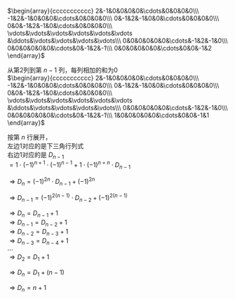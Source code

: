  $\begin{array}{ccccccccccc}  
2&-1&0&0&0&0&\cdots&0&0&0&0\\\   
-1&2&-1&0&0&0&\cdots&0&0&0&0\\\   
0&-1&2&-1&0&0&\cdots&0&0&0&0\\\   
0&0&-1&2&-1&0&\cdots&0&0&0&0\\\   
\vdots&\vdots&\vdots&\vdots&\vdots&\vdots  
&\ddots&\vdots&\vdots&\vdots&\vdots\\\   
0&0&0&0&0&0&\cdots&-1&2&-1&0\\\   
0&0&0&0&0&0&\cdots&0&-1&2&-1\\\   
0&0&0&0&0&0&\cdots&0&0&-1&2  
\end{array}$   
  
从第2列到第 $n-1$ 列，每列相加的和为0  
 $\begin{array}{ccccccccccc}  
2&-1&0&0&0&0&\cdots&0&0&0&0\\\   
-1&2&-1&0&0&0&\cdots&0&0&0&0\\\   
0&-1&2&-1&0&0&\cdots&0&0&0&0\\\   
0&0&-1&2&-1&0&\cdots&0&0&0&0\\\   
\vdots&\vdots&\vdots&\vdots&\vdots&\vdots  
&\ddots&\vdots&\vdots&\vdots&\vdots\\\   
0&0&0&0&0&0&\cdots&-1&2&-1&0\\\   
0&0&0&0&0&0&\cdots&0&-1&2&-1\\\   
1&0&0&0&0&0&\cdots&0&0&-1&1  
\end{array}$   
  
按第 $n$ 行展开，  
左边1对应的是下三角行列式  
右边1对应的是 $D_{n-1}$   
 $=1\cdot(-1)^{n+1}\cdot(-1)^{n-1}  
+1\cdot(-1)^{n+n}\cdot D_{n-1}$   
  
 $\Rightarrow   
D_n=(-1)^{2n}\cdot D_{n-1}+(-1)^{2n}$   
  
 $\Rightarrow D_{n-1}  
=(-1)^{2(n-1)}\cdot D_{n-2}+(-1)^{2(n-1)}$   
  
 $\Rightarrow D_{n}=D_{n-1}+1$   
 $\Rightarrow D_{n-1}=D_{n-2}+1$   
 $\Rightarrow D_{n-2}=D_{n-3}+1$   
 $\Rightarrow D_{n-3}=D_{n-4}+1$   
 $\cdots$   
 $\Rightarrow D_2=D_1+1$   
  
 $\Rightarrow D_{n}=D_1+(n-1)$   
  
 $\Rightarrow D_{n}=n+1$   
